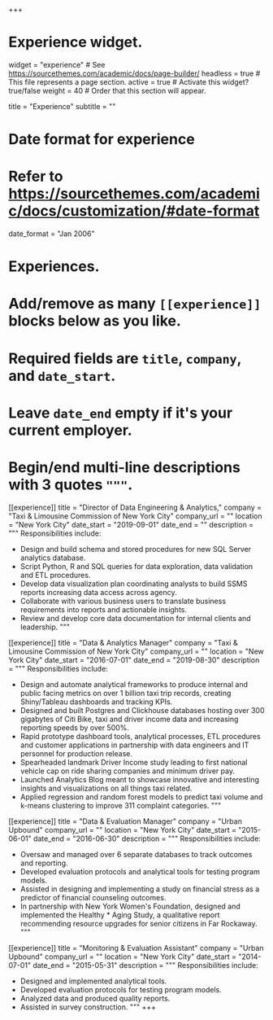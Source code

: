 +++
# Experience widget.
widget = "experience"  # See https://sourcethemes.com/academic/docs/page-builder/
headless = true  # This file represents a page section.
active = true  # Activate this widget? true/false
weight = 40  # Order that this section will appear.

title = "Experience"
subtitle = ""

# Date format for experience
#   Refer to https://sourcethemes.com/academic/docs/customization/#date-format
date_format = "Jan 2006"

# Experiences.
#   Add/remove as many `[[experience]]` blocks below as you like.
#   Required fields are `title`, `company`, and `date_start`.
#   Leave `date_end` empty if it's your current employer.
#   Begin/end multi-line descriptions with 3 quotes `"""`.

[[experience]]
  title = "Director of Data Engineering & Analytics,"
  company = "Taxi & Limousine Commission of New York City"
  company_url = ""
  location = "New York City"
  date_start = "2019-09-01"
  date_end = ""
  description = """
  Responsibilities include:
  
  * Design and build schema and stored procedures for new SQL Server analytics database.
  * Script Python, R and SQL queries for data exploration, data validation and ETL procedures.
  * Develop data visualization plan coordinating analysts to build SSMS reports increasing data access across agency.
  * Collaborate with various business users to translate business requirements into reports and actionable insights.
  * Review and develop core data documentation for internal clients and leadership. 
  """

[[experience]]
  title = "Data & Analytics Manager"
  company = "Taxi & Limousine Commission of New York City"
  company_url = ""
  location = "New York City"
  date_start = "2016-07-01"
  date_end = "2019-08-30"
  description = """
  Responsibilities include:
  
  * Design and automate analytical frameworks to produce internal and public facing metrics on over 1 billion taxi trip records, creating Shiny/Tableau dashboards and tracking KPIs.
  * Designed and built Postgres and Clickhouse databases hosting over 300 gigabytes of Citi Bike, taxi and driver income data and increasing reporting speeds by over 500%.
  * Rapid prototype dashboard tools, analytical processes, ETL procedures and customer applications in partnership with data engineers and IT personnel for production release.
  * Spearheaded landmark Driver Income study leading to first national vehicle cap on ride sharing companies and minimum driver pay.
  * Launched Analytics Blog meant to showcase innovative and interesting insights and visualizations on all things taxi related.
  * Applied regression and random forest models to predict taxi volume and k-means clustering to improve 311 complaint categories.
  """

[[experience]]
  title = "Data & Evaluation Manager" 
  company = "Urban Upbound" 
  company_url = "" 
  location = "New York City" 
  date_start = "2015-06-01" 
  date_end = "2016-06-30"
  description = """
  Responsibilities include:
  
  * Oversaw and managed over 6 separate databases to track outcomes and reporting.
  * Developed evaluation protocols and analytical tools for testing program models.
  * Assisted in designing and implementing a study on financial stress as a predictor of financial counseling outcomes.
  * In partnership with New York Women's Foundation, designed and implemented the Healthy   * Aging Study, a qualitative report recommending resource upgrades for senior citizens in Far Rockaway.
  """
  

[[experience]]
  title = "Monitoring & Evaluation Assistant" 
  company = "Urban Upbound" 
  company_url = "" 
  location = "New York City" 
  date_start = "2014-07-01" 
  date_end = "2015-05-31"
  description = """
  Responsibilities include:
  
  * Designed and implemented analytical tools.
  * Developed evaluation protocols for testing program models.
  * Analyzed data and produced quality reports.
  * Assisted in survey construction.
  """
+++
